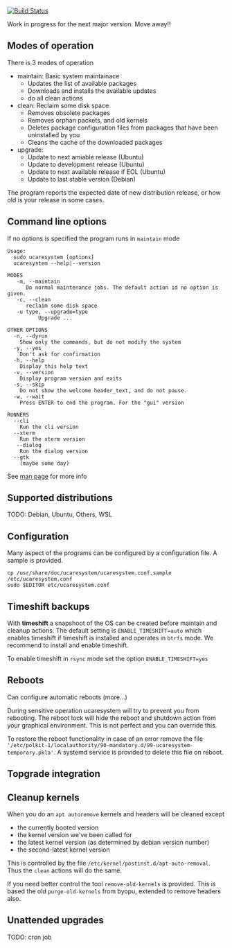 [![Build Status](https://travis-ci.org/jtsagata/uCareSystem.svg?branch=master)](https://travis-ci.org/jtsagata/uCareSystem)

Work in progress for the next major version. Move away!!

## Modes of operation
There is 3 modes of operation

* maintain: Basic system maintainace
  - Updates the list of available packages
  - Downloads and installs the available updates
  - do all clean actions
 * clean: Reclaim some disk space
   - Removes obsolete packages
   - Removes orphan packets, and old kernels
   - Deletes package configuration files from packages that have been uninstalled by you
   - Cleans the cache of the downloaded packages
* upgrade: 
  - Update to next amiable release (Ubuntu)
  - Update to development release (Ubuntu)
  - Update to next available release if EOL (Ubuntu)
  - Update to last stable version (Debian)

The program reports the expected date of new distribution release, or how old is your release in some cases. 

## Command line options
If no options is specified the program runs in `maintain` mode

```text
Usage:
  sudo ucaresystem [options]
  ucaresystem --help|--version

MODES
   -m, --maintain
      Do normal maintenance jobs. The default action id no option is given.
   -c, --clean
      reclaim some disk space
   -u type, --upgrade=type
          Upgrade ...

OTHER OPTIONS
  -n, --dyrun
    Show only the commands, but do not modify the system
  -y, --yes
    Don't ask for confirmation
  -h, --help
    Display this help text
  -v, --version
    Display program version and exits
  -s, --skip
    Do not show the welcome header_text, and do not pause.
  -w, --wait
    Press ENTER to end the program. For the "gui" version

RUNNERS
  --cli
    Run the cli version
  --xterm
    Run the xterm version
   --dialog
    Run the dialog version
  --gtk
    (maybe some day)  
```
    
See [man page](https://jtsagata.github.io/uCareSystem/man/ucaresystem.8.html) for more info



## Supported distributions
TODO: Debian, Ubuntu, Others, WSL

## Configuration
Many aspect of the programs can be configured by a configuration file. A sample is provided.

    cp /usr/share/doc/ucaresystem/ucaresystem.conf.sample /etc/ucaresystem.conf
    sudo $EDITOR etc/ucaresystem.conf

## Timeshift backups
With **timeshift** a snapshoot of the OS can be created before maintain and cleanup actions.
The default setting is `ENABLE_TIMESHIFT=auto` which enables timeshift if timeshift is installed 
and operates in `btrfs` mode. We recommend to install and enable timeshift. 

To enable timeshift in `rsync` mode set the option `ENABLE_TIMESHIFT=yes`  
  
## Reboots 
Can configure automatic reboots (more...)

During sensitive operation ucaresystem will try to prevent you from rebooting. 
The reboot lock will hide the reboot and shutdown action from your graphical environment.
This is not perfect and you can override this.   

To restore the reboot functionality in case of an error remove the file 
`'/etc/polkit-1/localauthority/90-mandatory.d/99-ucaresystem-temporary.pkla'`.
A systemd service is provided to delete this file on reboot.
  
## Topgrade integration

## Cleanup kernels
When you do an `apt autoremove` kernels and headers will be cleaned except 
- the currently booted version
- the kernel version we've been called for
- the latest kernel version (as determined by debian version number)
- the second-latest kernel version
 
This is controlled by the file `/etc/kernel/postinst.d/apt-auto-removal`. 
Thus the `clean` actions will do the same.

If you need better control the tool `remove-old-kernels` is provided. 
This is based the old  `purge-old-kernels` from byopu, extended to remove headers also.

## Unattended upgrades
TODO: cron job  